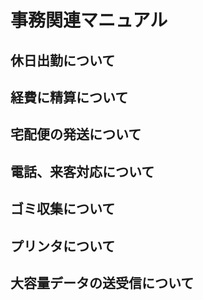 # 事務関連マニュアル
## 休日出勤について
## 経費に精算について
## 宅配便の発送について
## 電話、来客対応について
## ゴミ収集について
## プリンタについて
## 大容量データの送受信について